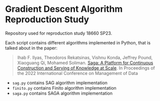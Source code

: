 # Gradient Descent Algorithm Reproduction Study
Repository used for reproduction study 18660 SP23.

Each script contains different algorithms implemented in Python, that is talked about in the paper:

> Ihab F. Ilyas, Theodoros Rekatsinas, Vishnu Konda, Jeffrey Pound, Xiaoguang Qi, Mohamed Soliman. [Saga: A Platform for Continuous Construction and Serving of Knowledge at Scale](https://doi.org/10.1145%2F3514221.3526049). In Proceedings of the 2022 International Conference on Management of Data

* `sag.py` contains SAG algorithm implementation
* `finito.py` contains Finito algorithm implementation
* `saga.py` contains SAGA algorithm implementation